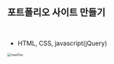 ## 포트폴리오 사이트 만들기
</br>

- HTML, CSS, javascript(jQuery)



<img src="Untitled.assets/newOne.gif" alt="newOne" style="zoom:50%;" />

